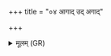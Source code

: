 +++
title = "०४ आगाद् उद् अगाद्"

+++
<details><summary>मूलम् (GR)</summary>

आगाद् उद् अगाद् अयं  
जीवानां व्रातम् अप्य् अगात् ।  
अभूद् उ पुत्राणां पिता  
नृणां च भगवत्तमः ॥
</details>
